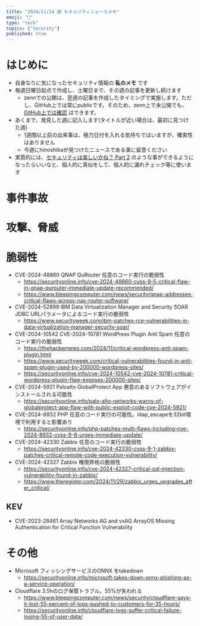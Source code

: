 ```yaml
---
title: "2024/11/24 週 セキュリティニュースメモ"
emoji: "🔖"
type: "tech"
topics: ["Security"]
published: true
---
```


# はじめに
* 自身なりに気になったセキュリティ情報の **私のメモ** です
* 毎週日曜日起点で作成し、土曜日まで、その週の記事を更新し続けます
    * zennでの公開は、翌週の記事を作成したタイミングで実施します。ただし、GitHub上では常にpublicです。そのため、zenn上で未公開でも、[GitHub上では確認](https://github.com/hinoshiba/zenn.dev/tree/main/articles) はできます。
* あくまで、発見した週に記入します(タイトルが近い場合は、最初に見つけた週)
    * 1週間以上前の出来事は、極力日付を入れる気持ちではいますが、確実性はありません
    * 今週にhinoshibaが見つけたニュースである事に留意ください
* 実質的には、[セキュリティは楽しいかね？ Part 2](https://negi.hatenablog.com/) のような事ができるようになったらいいなと、個人的に真似をして、個人的に漏れチェック等に使います

# 事件事故

# 攻撃、脅威

# 脆弱性

* CVE-2024-48860 QNAP QuRouter 任意のコード実行の脆弱性
    * https://securityonline.info/cve-2024-48860-cvss-9-5-critical-flaw-in-qnap-qurouter-immediate-update-recommended/
    * https://www.bleepingcomputer.com/news/security/qnap-addresses-critical-flaws-across-nas-router-software/
* CVE-2024-52899 IBM Data Virtualization Manager and Security SOAR JDBC URLパラメータによるコード実行の脆弱性
    * https://www.securityweek.com/ibm-patches-rce-vulnerabilities-in-data-virtualization-manager-security-soar/
* CVE-2024-10542 CVE-2024-10781 WordPress Plugin Anti Spam 任意のコード実行の脆弱性
    * https://thehackernews.com/2024/11/critical-wordpress-anti-spam-plugin.html
    * https://www.securityweek.com/critical-vulnerabilities-found-in-anti-spam-plugin-used-by-200000-wordpress-sites/
    * https://securityonline.info/cve-2024-10542-cve-2024-10781-critical-wordpress-plugin-flaw-exposes-200000-sites/
* CVE-2024-5921 Paloalto GlobalProtect App 悪意のあるソフトウェアがインストールされる可能性
    * https://securityonline.info/palo-alto-networks-warns-of-globalprotect-app-flaw-with-public-exploit-code-cve-2024-5921/
* CVE-2024-8932 PHP 任意のコード実行の可能性。ldap_escapeを32bit環境で利用すると影響あり
    * https://securityonline.info/php-patches-multi-flaws-including-cve-2024-8932-cvss-9-8-urges-immediate-update/
* CVE-2024-42330 Zabbix 任意のコード実行の脆弱性
    * https://securityonline.info/cve-2024-42330-cvss-9-1-zabbix-patches-critical-remote-code-execution-vulnerability/
* CVE-2024-42327 Zabbix 権限昇格の脆弱性
    * https://securityonline.info/cve-2024-42327-critical-sql-injection-vulnerability-found-in-zabbix/
    * https://www.theregister.com/2024/11/29/zabbix_urges_upgrades_after_critical/

## KEV
* CVE-2023-28461 Array Networks AG and vxAG ArrayOS Missing Authentication for Critical Function Vulnerability

# その他

* Microsoft フィッシングサービスのONNX をtakedown
    * https://securityonline.info/microsoft-takes-down-onnx-phishing-as-a-service-operation/
* Cloudflare 3.5hのログ保管トラブル。55%が失われる
    * https://www.bleepingcomputer.com/news/security/cloudflare-says-it-lost-55-percent-of-logs-pushed-to-customers-for-35-hours/
    * https://securityonline.info/cloudflare-logs-suffer-critical-failure-losing-55-of-user-data/
